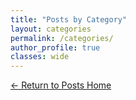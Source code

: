 ```yaml
---
title: "Posts by Category"
layout: categories
permalink: /categories/
author_profile: true
classes: wide
---
```


[← Return to Posts Home](/posts_home/)